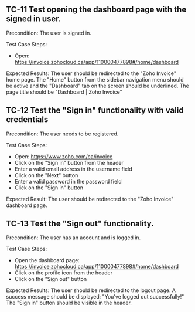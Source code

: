 ﻿## TC-11 Test opening the dashboard page with the signed in user.
Precondition: The user is signed in.

Test Case Steps:
- Open: https://invoice.zohocloud.ca/app/110000477898#/home/dashboard

Expected Results:
The user should be redirected to the "Zoho Invoice" home page.
The "Home" button from the sidebar navigation menu should be active and the "Dashboard" tab on the screen should be underlined.
The page title should be "Dashboard | Zoho Invoice"

## TC-12 Test the "Sign in" functionality with valid credentials
Precondition: The user needs to be registered.

Test Case Steps:
- Open: https://www.zoho.com/ca/invoice
- Click on the "Sign in" button from the header
- Enter a valid email address in the username field
- Click on the "Next" button
- Enter a valid password in the password field
- Click on the "Sign in" button

Expected Result:
The user should be redirected to the "Zoho Invoice" dashboard page.

## TC-13 Test the "Sign out" functionality.
Precondition: The user has an account and is logged in.

Test Case Steps:
- Open the dashboard page: https://invoice.zohocloud.ca/app/110000477898#/home/dashboard
- Click on the profile icon from the header
- Click on the "Sign out" button

Expected Results:
The user should be redirected to the logout page. 
A success message should be displayed: "You've logged out successfully!"
The "Sign in" button should be visible in the header.